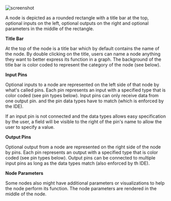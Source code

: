 ![screenshot](img/node-anatomy.png#right)

A node is depicted as a rounded rectangle with a title bar at the top,
optional inputs on the left, optional outputs on the right and
optional parameters in the middle of the rectangle.

**Title Bar**

At the top of the node is a title bar which by default contains
the name of the node. By double clicking on the title, users can
name a node anything they want to better express its function 
in a graph. The background of the title bar is color coded to
represent the category of the node (see below).

**Input Pins**

Optional inputs to a node are represented on the left side of that node by
what's called pins. Each pin represents an input with a specified type
that is color coded (see pin types below). Input pins can only receive
data from one output pin. and the pin data types have to match (which
is enforced by the IDE).

If an input pin is not connected and the data types allows easy
specification by the user, a field will be visible to the right
of the pin's name to allow the user to specify a value.

**Output Pins**

Optional output from a node are represented on the right side of the node
by pins. Each pin represents an output with a specified type
that is color coded (see pin types below). Output pins can be connected
to multiple input pins as long as the data types match (also enforced
by th IDE).

**Node Parameters**

Some nodes also might have additional parameters or visualizations
to help the node perform its function. The node parameters are
rendered in the middle of the node.
